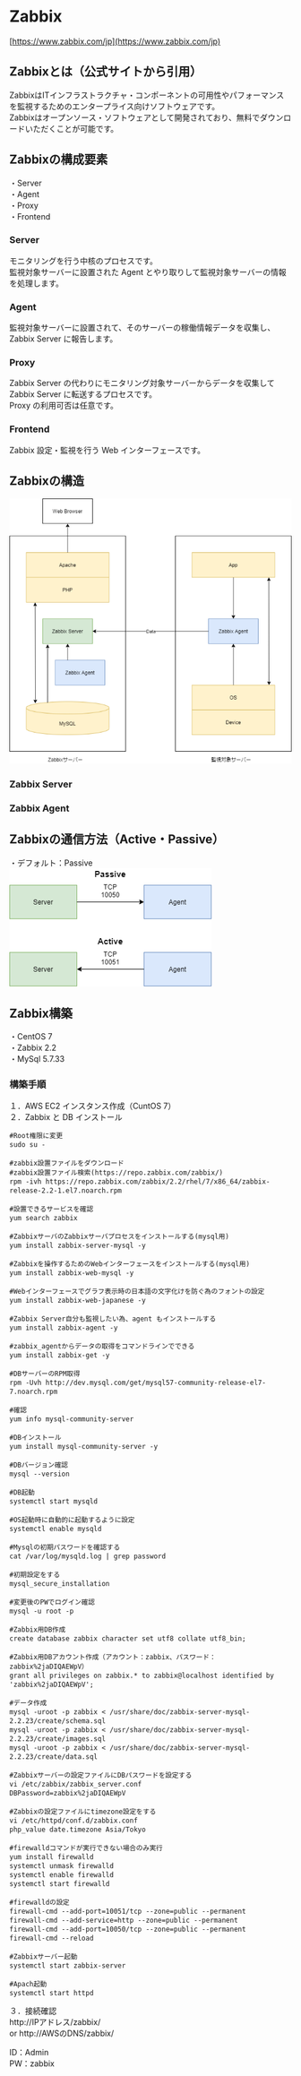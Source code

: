 # Zabbix
[https://www.zabbix.com/jp](https://www.zabbix.com/jp)

## Zabbixとは（公式サイトから引用）
ZabbixはITインフラストラクチャ・コンポーネントの可用性やパフォーマンスを監視するためのエンタープライス向けソフトウェアです。  
Zabbixはオープンソース・ソフトウェアとして開発されており、無料でダウンロードいただくことが可能です。  

## Zabbixの構成要素

・Server  
・Agent  
・Proxy  
・Frontend  

### Server
モニタリングを行う中核のプロセスです。  
監視対象サーバーに設置された Agent とやり取りして監視対象サーバーの情報を処理します。

### Agent
監視対象サーバーに設置されて、そのサーバーの稼働情報データを収集し、Zabbix Server に報告します。

### Proxy
Zabbix Server の代わりにモニタリング対象サーバーからデータを収集して Zabbix Server に転送するプロセスです。   
Proxy の利用可否は任意です。  

### Frontend
Zabbix 設定・監視を行う Web インターフェースです。


## Zabbixの構造
![Image](/resource/image/zabbix-diagram.png)

### Zabbix Server

### Zabbix Agent

## Zabbixの通信方法（Active・Passive）
・デフォルト：Passive  
![Image](/resource/image/zabbix-active-passive-diagram.png)

## Zabbix構築
・CentOS 7  
・Zabbix 2.2  
・MySql 5.7.33  

### 構築手順
１．AWS EC2 インスタンス作成（CuntOS 7）  
２．Zabbix と DB インストール  
```
#Root権限に変更
sudo su -  

#zabbix設置ファイルをダウンロード  
#zabbix設置ファイル検索(https://repo.zabbix.com/zabbix/)
rpm -ivh https://repo.zabbix.com/zabbix/2.2/rhel/7/x86_64/zabbix-release-2.2-1.el7.noarch.rpm

#設置できるサービスを確認
yum search zabbix

#ZabbixサーバのZabbixサーバプロセスをインストールする(mysql用)
yum install zabbix-server-mysql -y

#Zabbixを操作するためのWebインターフェースをインストールする(mysql用)
yum install zabbix-web-mysql -y

#Webインターフェースでグラフ表示時の日本語の文字化けを防ぐ為のフォントの設定
yum install zabbix-web-japanese -y

#Zabbix Server自分も監視したい為、agent もインストールする
yum install zabbix-agent -y

#zabbix_agentからデータの取得をコマンドラインでできる
yum install zabbix-get -y

#DBサーバーのRPM取得
rpm -Uvh http://dev.mysql.com/get/mysql57-community-release-el7-7.noarch.rpm

#確認
yum info mysql-community-server

#DBインストール
yum install mysql-community-server -y

#DBバージョン確認
mysql --version

#DB起動
systemctl start mysqld

#OS起動時に自動的に起動するように設定
systemctl enable mysqld

#Mysqlの初期パスワードを確認する
cat /var/log/mysqld.log | grep password

#初期設定をする
mysql_secure_installation

#変更後のPWでログイン確認
mysql -u root -p

#Zabbix用DB作成
create database zabbix character set utf8 collate utf8_bin;

#Zabbix用DBアカウント作成（アカウント：zabbix、パスワード：zabbix%2jaDIQAEWpV）
grant all privileges on zabbix.* to zabbix@localhost identified by 'zabbix%2jaDIQAEWpV';

#データ作成
mysql -uroot -p zabbix < /usr/share/doc/zabbix-server-mysql-2.2.23/create/schema.sql
mysql -uroot -p zabbix < /usr/share/doc/zabbix-server-mysql-2.2.23/create/images.sql
mysql -uroot -p zabbix < /usr/share/doc/zabbix-server-mysql-2.2.23/create/data.sql

#Zabbixサーバーの設定ファイルにDBパスワードを設定する
vi /etc/zabbix/zabbix_server.conf
DBPassword=zabbix%2jaDIQAEWpV

#Zabbixの設定ファイルにtimezone設定をする
vi /etc/httpd/conf.d/zabbix.conf
php_value date.timezone Asia/Tokyo

#firewalldコマンドが実行できない場合のみ実行
yum install firewalld
systemctl unmask firewalld
systemctl enable firewalld
systemctl start firewalld

#firewalldの設定
firewall-cmd --add-port=10051/tcp --zone=public --permanent
firewall-cmd --add-service=http --zone=public --permanent
firewall-cmd --add-port=10050/tcp --zone=public --permanent
firewall-cmd --reload

#Zabbixサーバー起動
systemctl start zabbix-server

#Apach起動
systemctl start httpd
```

３．接続確認  
http://IPアドレス/zabbix/  
or
http://AWSのDNS/zabbix/  

ID：Admin  
PW：zabbix  
